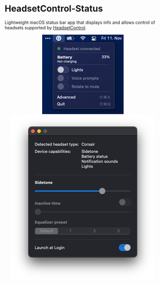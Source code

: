 # HeadsetControl-Status

Lightweight macOS status bar app that displays info and allows control of headsets supported by [HeadsetControl](https://github.com/Sapd/HeadsetControl).

<div style="text-align: center">

![](docs/images/image1.png)
![](docs/images/image2.png)

</div>